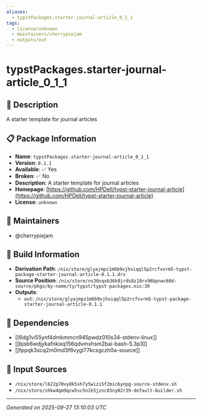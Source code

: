 ```yaml
---
aliases:
  - typstPackages.starter-journal-article_0_1_1
tags:
  - license/unknown
  - maintainers/cherrypiejam
  - outputs/out
---
```


# typstPackages.starter-journal-article_0_1_1

## 📝 Description

A starter template for journal articles

## 📋 Package Information

- **Name**: `typstPackages.starter-journal-article_0_1_1`
- **Version**: `0.1.1`
- **Available**: ✅ Yes
- **Broken**: ✅ No
- **Description**: A starter template for journal articles
- **Homepage**: [https://github.com/HPDell/typst-starter-journal-article](https://github.com/HPDell/typst-starter-journal-article)
- **License**: `unknown`
## 👥 Maintainers

- @cherrypiejam


## 🔧 Build Information

- **Derivation Path**: `/nix/store/glyajmpz1m6b9xjhxiqql5p2rcfvvrm5-typst-package-starter-journal-article-0.1.1.drv`
- **Source Position**: `/nix/store/ns30sqxb36k8jrds8z18rv96bpnwc60d-source/pkgs/by-name/ty/typst/typst-packages.nix:39`
- **Outputs**:
  - `out`:  `/nix/store/glyajmpz1m6b9xjhxiqql5p2rcfvvrm5-typst-package-starter-journal-article-0.1.1`

## 🔗 Dependencies

- [[6dg1vi55ynf4dmkmmcn945pwdz010s34-stdenv-linux]]
- [[bjsb6wdjykafnkixq156qdvmxhsm2bai-bash-5.3p3]]
- [[fppqk3xcq2m0md3f6vygl77kcsgczh0a-source]]

## 📁 Input Sources

- `/nix/store/l622p70vy8k5sh7y5wizi5f2mic6ynpg-source-stdenv.sh`
- `/nix/store/shkw4qm9qcw5sc5n1k5jznc83ny02r39-default-builder.sh`

---
*Generated on 2025-09-27 13:10:03 UTC*
